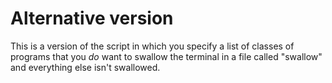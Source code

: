 # Alternative version

This is a version of the script in which you specify a list of classes of programs that you *do* want to swallow the terminal in a file called "swallow" and everything else isn't swallowed.
